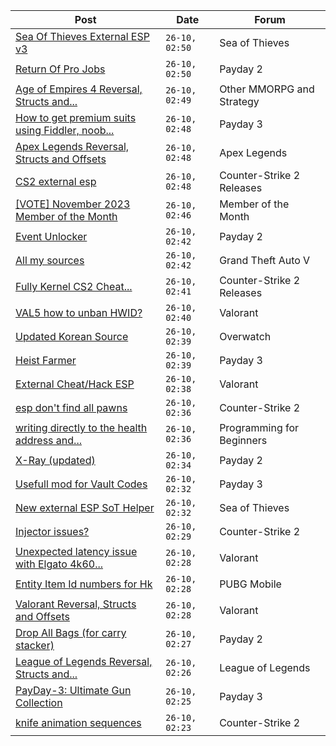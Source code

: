 |Post|Date|Forum|
|----|----|-----|
|[Sea Of Thieves External ESP v3](https://www.unknowncheats.me/forum/sea-of-thieves/382445-sea-thieves-external-esp-v3.html)|`26-10, 02:50`|Sea of Thieves|
|[Return Of Pro Jobs](https://www.unknowncheats.me/forum/payday-2-a/607985-return-pro-jobs.html)|`26-10, 02:50`|Payday 2|
|[Age of Empires 4 Reversal, Structs and...](https://www.unknowncheats.me/forum/other-mmorpg-and-strategy/589592-age-empires-4-reversal-structs-offsets.html)|`26-10, 02:49`|Other MMORPG and Strategy|
|[How to get premium suits using Fiddler, noob...](https://www.unknowncheats.me/forum/payday-3-a/605457-premium-suits-using-fiddler-noob-friendly-step-step-guide.html)|`26-10, 02:48`|Payday 3|
|[Apex Legends Reversal, Structs and Offsets](https://www.unknowncheats.me/forum/apex-legends/319804-apex-legends-reversal-structs-offsets.html)|`26-10, 02:48`|Apex Legends|
|[CS2 external esp](https://www.unknowncheats.me/forum/counter-strike-2-releases/600259-cs2-external-esp.html)|`26-10, 02:48`|Counter-Strike 2 Releases|
|[\[VOTE\] November 2023 Member of the Month](https://www.unknowncheats.me/forum/member-of-the-month/607944-vote-november-2023-month.html)|`26-10, 02:46`|Member of the Month|
|[Event Unlocker](https://www.unknowncheats.me/forum/payday-2-a/607982-event-unlocker.html)|`26-10, 02:42`|Payday 2|
|[All my sources](https://www.unknowncheats.me/forum/grand-theft-auto-v/607855-sources.html)|`26-10, 02:42`|Grand Theft Auto V|
|[Fully Kernel CS2 Cheat...](https://www.unknowncheats.me/forum/counter-strike-2-releases/606746-kernel-cs2-cheat-esp-aim-bhop-noflash-etc.html)|`26-10, 02:41`|Counter-Strike 2 Releases|
|[VAL5 how to unban HWID?](https://www.unknowncheats.me/forum/valorant/607010-val5-unban-hwid.html)|`26-10, 02:40`|Valorant|
|[Updated Korean Source](https://www.unknowncheats.me/forum/overwatch/606702-updated-korean-source.html)|`26-10, 02:39`|Overwatch|
|[Heist Farmer](https://www.unknowncheats.me/forum/payday-3-a/607059-heist-farmer.html)|`26-10, 02:39`|Payday 3|
|[External Cheat/Hack ESP](https://www.unknowncheats.me/forum/valorant/511214-external-cheat-hack-esp.html)|`26-10, 02:38`|Valorant|
|[esp don't find all pawns](https://www.unknowncheats.me/forum/counter-strike-2-a/607980-esp-dont-pawns.html)|`26-10, 02:36`|Counter-Strike 2|
|[writing directly to the health address and...](https://www.unknowncheats.me/forum/programming-for-beginners/607888-writing-directly-health-address-happens.html)|`26-10, 02:36`|Programming for Beginners|
|[X-Ray (updated)](https://www.unknowncheats.me/forum/payday-2-a/607979-ray-updated.html)|`26-10, 02:34`|Payday 2|
|[Usefull mod for Vault Codes](https://www.unknowncheats.me/forum/payday-3-a/603732-usefull-mod-vault-codes.html)|`26-10, 02:32`|Payday 3|
|[New external ESP SoT Helper](https://www.unknowncheats.me/forum/sea-of-thieves/581265-external-esp-sot-helper.html)|`26-10, 02:32`|Sea of Thieves|
|[Injector issues?](https://www.unknowncheats.me/forum/counter-strike-2-a/607860-injector-issues.html)|`26-10, 02:29`|Counter-Strike 2|
|[Unexpected latency issue with Elgato 4k60...](https://www.unknowncheats.me/forum/valorant/603189-unexpected-latency-issue-elgato-4k60-capture-card.html)|`26-10, 02:28`|Valorant|
|[Entity Item Id numbers for Hk](https://www.unknowncheats.me/forum/pubg-mobile/607011-entity-item-id-hk.html)|`26-10, 02:28`|PUBG Mobile|
|[Valorant Reversal, Structs and Offsets](https://www.unknowncheats.me/forum/valorant/385792-valorant-reversal-structs-offsets.html)|`26-10, 02:28`|Valorant|
|[Drop All Bags (for carry stacker)](https://www.unknowncheats.me/forum/payday-2-a/607978-drop-bags-carry-stacker.html)|`26-10, 02:27`|Payday 2|
|[League of Legends Reversal, Structs and...](https://www.unknowncheats.me/forum/league-of-legends/310587-league-legends-reversal-structs-offsets.html)|`26-10, 02:26`|League of Legends|
|[PayDay-3: Ultimate Gun Collection](https://www.unknowncheats.me/forum/payday-3-a/603520-payday-3-ultimate-gun-collection.html)|`26-10, 02:25`|Payday 3|
|[knife animation sequences](https://www.unknowncheats.me/forum/counter-strike-2-a/606544-knife-animation-sequences.html)|`26-10, 02:23`|Counter-Strike 2|
